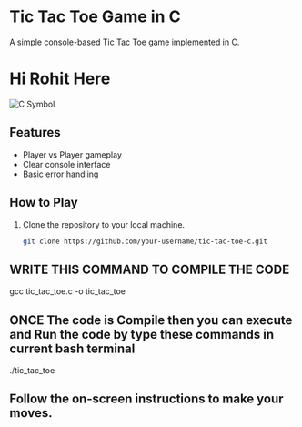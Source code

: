 # Tic Tac Toe Game in C

A simple console-based Tic Tac Toe game implemented in C.
<h1 style="text-position="centre"> Hi Rohit Here</h1>
   
![C Symbol](https://upload.wikimedia.org/wikipedia/commons/1/19/C_Logo.png)

## Features

- Player vs Player gameplay
- Clear console interface
- Basic error handling

## How to Play

1. Clone the repository to your local machine.
   ```bash
   git clone https://github.com/your-username/tic-tac-toe-c.git 
## WRITE THIS COMMAND TO COMPILE THE CODE
  gcc tic_tac_toe.c -o tic_tac_toe
## ONCE The code is Compile then you can execute and Run the code by type these commands in current bash terminal 
 ./tic_tac_toe
 
## Follow the on-screen instructions to make your moves.
